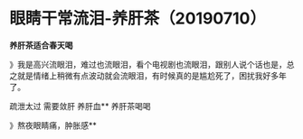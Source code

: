 # 眼睛干常流泪-养肝茶（20190710）

**养肝茶适合春天喝**

》我是高兴流眼泪，难过也流眼泪，看个电视剧也流眼泪，跟别人说个话也是，总之就是情绪上稍微有点波动就会流眼泪，有时候真的是尴尬死了，困扰我好多年了。

疏泄太过 需要敛肝 养肝血** 养肝茶喝喝

》熬夜眼睛痛，肿胀感**
